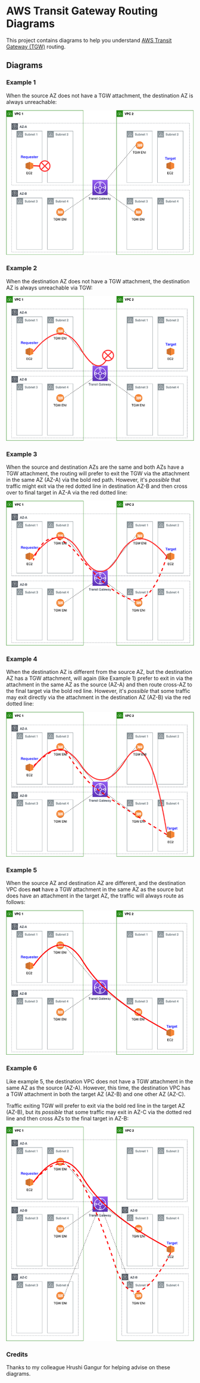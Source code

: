 # AWS Transit Gateway Routing Diagrams

This project contains diagrams to help you understand [AWS Transit Gateway (TGW)](https://aws.amazon.com/transit-gateway/) routing.

## Diagrams

### Example 1

When the source AZ does not have a TGW attachment, the destination AZ is always unreachable:

![example 1](example-1.png)

### Example 2

When the destination AZ does not have a TGW attachment, the destination AZ is always unreachable via TGW:

![example 2](example2.png)

### Example 3

When the source and destination AZs are the same and both AZs have a TGW attachment, the routing will prefer to exit the TGW via the attachment in the same AZ (AZ-A) via the bold red path. However, it's *possible* that traffic might exit via the red dotted line in destination AZ-B and then cross over to final target in AZ-A via the red dotted line:

![example 3](example3.png)

### Example 4

When the destination AZ is different from the source AZ, but the destination AZ has a TGW attachment, will again (like Example 1) prefer to exit in via the attachment in the same AZ as the source (AZ-A) and then route cross-AZ to the final target via the bold red line. However, it's *possible* that some traffic may exit directly via the attachment in the destination AZ (AZ-B) via the red dotted line:

![example 4](example4.png)

### Example 5

When the source AZ and destination AZ are different, and the destination VPC does **not** have a TGW attachment in the same AZ as the source but does have an attachment in the target AZ, the traffic will always route as follows:

![example 5](example5.png)

### Example 6

Like example 5, the destination VPC does not have a TGW attachment in the same AZ as the source (AZ-A). However, this time, the destination VPC has a TGW attachment in both the target AZ (AZ-B) and one other AZ (AZ-C).

Traffic exiting TGW will prefer to exit via the bold red line in the target AZ (AZ-B), but its *possible* that some traffic may exit in AZ-C via the dotted red line and then cross AZs to the final target in AZ-B:

![example 6](example6.png)


### Credits

Thanks to my colleague Hrushi Gangur for helping advise on these diagrams.
